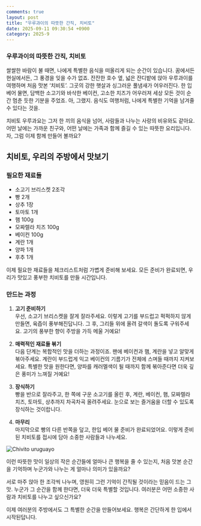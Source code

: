 ```yaml
---
comments: true
layout: post
title: "우루과이의 따뜻한 간직, 치비토"
date: 2025-09-11 09:30:54 +0900
category: 2025-9
---
```


### 우루과이의 따뜻한 간직, 치비토 

쌀쌀한 바람이 불 때면, 나에게 특별한 음식을 떠올리게 되는 순간이 있습니다. 꿈에서든 현실에서든, 그 풍경을 잊을 수가 없죠. 잔잔한 호수 옆, 넓은 잔디밭에 앉아 우루과이를 여행하며 처음 맛본 ‘치비토’. 그곳의 강한 햇살과 싱그러운 풀냄새가 어우러진다. 한 입 베어 물면, 담백한 소고기와 바삭한 베이컨, 고소한 치즈가 어우러져 세상 모든 것이 순간 멈춘 듯한 기분을 주었죠. 아, 그랬지. 음식도 여행처럼, 나에게 특별한 기억을 남겨줄 수 있다는 것을.

치비토 우루과요는 그저 한 끼의 음식을 넘어, 사람들과 나누는 사랑의 비유와도 같아요. 어떤 날에는 가까운 친구와, 어떤 날에는 가족과 함께 즐길 수 있는 따뜻한 요리입니다. 자, 그럼 이제 함께 만들어 볼까요? 

## 치비토, 우리의 주방에서 맛보기

### 필요한 재료들

- 소고기 브리스켓 2조각
- 빵 2개
- 상추 1장
- 토마토 1개
- 햄 100g
- 모짜렐라 치즈 100g
- 베이컨 100g
- 계란 1개
- 양파 1개
- 후추 1개

이제 필요한 재료들을 체크리스트처럼 가볍게 준비해 보세요. 모든 준비가 완료되면, 우리가 맛있고 풍부한 치비토를 만들 시간입니다.

### 만드는 과정

1. **고기 준비하기**  
   우선, 소고기 브리스켓을 잘게 잘라주세요. 이렇게 고기를 부드럽고 퍽퍽하지 않게 만들면, 육즙이 풍부해진답니다. 그 후, 그리들 위에 올려 갈색이 돌도록 구워주세요. 고기의 풍부한 향이 주방을 가득 메울 거예요!

2. **매력적인 재료들 볶기**  
   다음 단계는 복합적인 맛을 더하는 과정이죠. 팬에 베이컨과 햄, 계란을 넣고 알맞게 볶아주세요. 계란이 부드럽게 익고 베이컨의 기름기가 전체에 스며들 때까지 지켜보세요. 특별한 맛을 원한다면, 양파를 캐러멜색이 될 때까지 함께 볶아준다면 더욱 깊은 풍미가 느껴질 거예요!

3. **장식하기**  
   빵을 반으로 잘라주고, 한 쪽에 구운 소고기를 올린 후, 계란, 베이컨, 햄, 모짜렐라 치즈, 토마토, 상추까지 차곡차곡 올려주세요. 눈으로 보는 즐거움을 더할 수 있도록 장식하는 것이랍니다.

4. **마무리**  
   마지막으로 빵의 다른 반쪽을 덮고, 한입 베어 물 준비가 완료되었어요. 이렇게 준비된 치비토를 접시에 담아 소중한 사람들과 나누세요.

![Chivito uruguayo](https://www.themealdb.com/images/media/meals/n7qnkb1630444129.jpg)

이런 따뜻한 맛이 일상의 작은 순간들에 얼마나 큰 행복을 줄 수 있는지, 처음 맛본 순간을 기억하며 누군가와 나누는 게 얼마나 의미가 있을까요? 

서로 마주 앉아 한 조각씩 나누며, 영원히 그런 기억이 간직될 것이라는 믿음이 드는 그 맛. 누군가 그 순간을 함께 한다면, 더욱 더욱 특별할 것입니다. 여러분은 어떤 소중한 사람과 치비토를 나누고 싶으신가요?  

이제 여러분의 주방에서도 그 특별한 순간을 만들어보세요. 행복은 간단하게 한 입에서 시작된답니다.